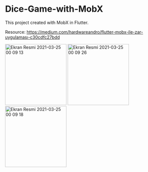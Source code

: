 # Dice-Game-with-MobX

This project created with MobX in Flutter.

Resource: https://medium.com/hardwareandro/flutter-mobx-i̇le-zar-uygulaması-c30cdfc27bdd
 
<img width="200" alt="Ekran Resmi 2021-03-25 00 09 13" src="https://user-images.githubusercontent.com/13748518/112383894-c800a780-8cfe-11eb-9b6e-c92f7dec1bc8.png"> <img width="200" alt="Ekran Resmi 2021-03-25 00 09 26" src="https://user-images.githubusercontent.com/13748518/112383902-ca630180-8cfe-11eb-8a2f-d57efa615d19.png"> <img width="200" alt="Ekran Resmi 2021-03-25 00 09 18" src="https://user-images.githubusercontent.com/13748518/112383904-cafb9800-8cfe-11eb-9912-967189576314.png">
